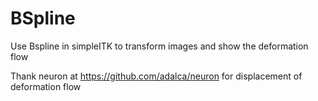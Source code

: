 # BSpline
Use Bspline in simpleITK to transform images and show the deformation flow

Thank neuron at https://github.com/adalca/neuron for displacement of deformation flow

